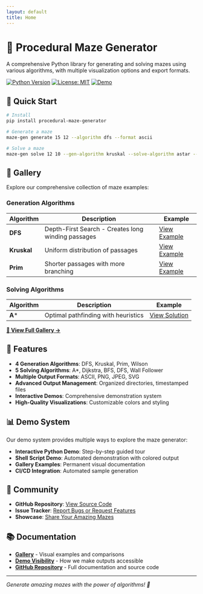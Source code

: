 ```yaml
---
layout: default
title: Home
---
```


# 🎯 Procedural Maze Generator

A comprehensive Python library for generating and solving mazes using various algorithms, with multiple visualization options and export formats.

[![Python Version](https://img.shields.io/badge/python-3.8%2B-blue.svg)](https://python.org)
[![License: MIT](https://img.shields.io/badge/License-MIT-yellow.svg)](https://opensource.org/licenses/MIT)
[![Demo](https://img.shields.io/badge/demo-interactive-orange.svg)](gallery/)

## 🚀 Quick Start

```bash
# Install
pip install procedural-maze-generator

# Generate a maze
maze-gen generate 15 12 --algorithm dfs --format ascii

# Solve a maze
maze-gen solve 12 10 --gen-algorithm kruskal --solve-algorithm astar --format png
```

## 🎨 Gallery

Explore our comprehensive collection of maze examples:

### Generation Algorithms

| Algorithm | Description | Example |
|-----------|-------------|---------|
| **DFS** | Depth-First Search - Creates long winding passages | [View Example](gallery/algorithms/dfs_maze_example.svg) |
| **Kruskal** | Uniform distribution of passages | [View Example](gallery/algorithms/kruskal_maze_example.svg) |
| **Prim** | Shorter passages with more branching | [View Example](gallery/algorithms/prim_maze_example.svg) |

### Solving Algorithms

| Algorithm | Description | Example |
|-----------|-------------|---------|
| **A*** | Optimal pathfinding with heuristics | [View Solution](gallery/solutions/astar_solution_example.svg) |

[**🎨 View Full Gallery →**](gallery/)

## 🔧 Features

- **4 Generation Algorithms**: DFS, Kruskal, Prim, Wilson
- **5 Solving Algorithms**: A*, Dijkstra, BFS, DFS, Wall Follower
- **Multiple Output Formats**: ASCII, PNG, JPEG, SVG
- **Advanced Output Management**: Organized directories, timestamped files
- **Interactive Demos**: Comprehensive demonstration system
- **High-Quality Visualizations**: Customizable colors and styling

## 📊 Demo System

Our demo system provides multiple ways to explore the maze generator:

- **Interactive Python Demo**: Step-by-step guided tour
- **Shell Script Demo**: Automated demonstration with colored output
- **Gallery Examples**: Permanent visual documentation
- **CI/CD Integration**: Automated sample generation

## 🤝 Community

- **GitHub Repository**: [View Source Code](https://github.com/yourusername/procedural-maze-generator)
- **Issue Tracker**: [Report Bugs or Request Features](https://github.com/yourusername/procedural-maze-generator/issues)
- **Showcase**: [Share Your Amazing Mazes](https://github.com/yourusername/procedural-maze-generator/issues/new?template=showcase.md)

## 📚 Documentation

- [**Gallery**](gallery/) - Visual examples and comparisons
- [**Demo Visibility**](DEMO_VISIBILITY.html) - How we make outputs accessible
- [**GitHub Repository**](https://github.com/yourusername/procedural-maze-generator) - Full documentation and source code

---

*Generate amazing mazes with the power of algorithms! 🎯*
